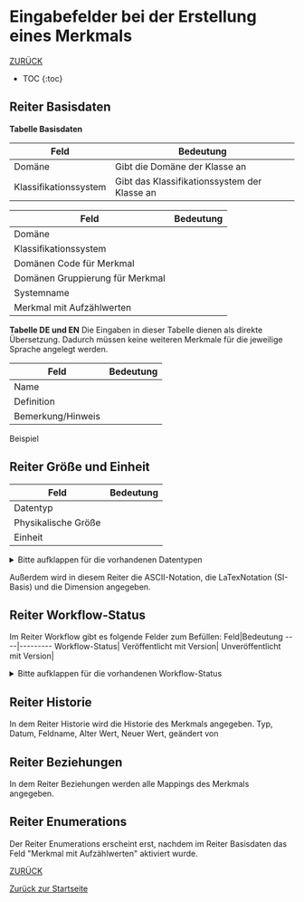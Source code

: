 # Eingabefelder bei der Erstellung eines Merkmals

[ZURÜCK](3.2.0_Eingabefelder.md)

* TOC
{:toc}

## Reiter Basisdaten
**Tabelle Basisdaten**

|Feld|Bedeutung|
|----|---------|
|Domäne|Gibt die Domäne der Klasse an|
|Klassifikationssystem|Gibt das Klassifikationssystem der Klasse an|



Feld|Bedeutung
----|---------
Domäne| 
Klassifikationssystem| 
Domänen Code für Merkmal| 
Domänen Gruppierung für Merkmal| 
Systemname| 
Merkmal mit Aufzählwerten| 



**Tabelle DE und EN**
Die Eingaben in dieser Tabelle dienen als direkte Übersetzung. Dadurch müssen keine weiteren Merkmale für die jeweilige Sprache angelegt werden.

Feld|Bedeutung
----|---------
Name|
Definition|
Bemerkung/Hinweis|
Beispiel



## Reiter Größe und Einheit
Feld|Bedeutung
----|---------
Datentyp|
Physikalische Größe|
Einheit|

<details>
  
  <summary>Bitte aufklappen für die vorhandenen Datentypen</summary>

- Binärzahl
- Datum
- Datum und Uhrzeit
- Freie Maßdefinition
- Ganzzahl
- GUID
- Identifikator
- Ja/Nein
- Komplexe Zahl
- Logisch (Ja, Nein, leer)
-  Numerisches Maß
-  Reelle Zahl
- Strukturfeld
- Tabelle
- Text (max 255)
- Text (unbegrenzt)
- URI Referenz
- Zeit
- Zeitreihe
- Zeitstempel
  
</details>

Außerdem wird in diesem Reiter die ASCII-Notation, die LaTexNotation (SI-Basis) und die Dimension angegeben.

## Reiter Workflow-Status

Im Reiter Workflow gibt es folgende Felder zum Befüllen:
Feld|Bedeutung
----|---------
Workflow-Status|
Veröffentlicht mit Version|
Unveröffentlicht mit Version|


<details>
  
<summary>Bitte aufklappen für die vorhandenen Workflow-Status</summary
  
- Abgekündigt
- Änderungen angefragt
- Angefragt
- Erfasst
- Freigabe Katalogausschuss beantragt
- Geprüft
- Nicht übersetzt
- Obsolet
- Publiziert
- Übersetzt
- Übersetzung geprüft

</details>


## Reiter Historie
In dem Reiter Historie wird die Historie des Merkmals angegeben.
    Typ, Datum, Feldname, Alter Wert, Neuer Wert, geändert von
    
## Reiter Beziehungen
In dem Reiter Beziehungen werden alle Mappings des Merkmals angegeben.
    

## Reiter Enumerations
Der Reiter Enumerations erscheint erst, nachdem im Reiter Basisdaten das Feld "Merkmal mit Aufzählwerten" aktiviert wurde.


[ZURÜCK](3.2.0_Eingabefelder.md)
    
[Zurück zur Startseite]()
